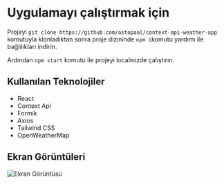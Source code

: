 # Uygulamayı  çalıştırmak için

Projeyi `git clone https://github.com/astopaal/context-api-weather-app` komutuyla klonladıktan sonra proje dizininde `npm i`komutu yardımı ile bağlılıkları indirin.

Ardından `npm start` komutu ile projeyi localinizde çalıştırın.
## Kullanılan Teknolojiler

- React
- Context Api
- Formik
- Axios
- Tailwind CSS
- OpenWeatherMap

## Ekran Görüntüleri 

![Ekran Görüntüsü](https://i.hizliresim.com/bdckk4m.png)